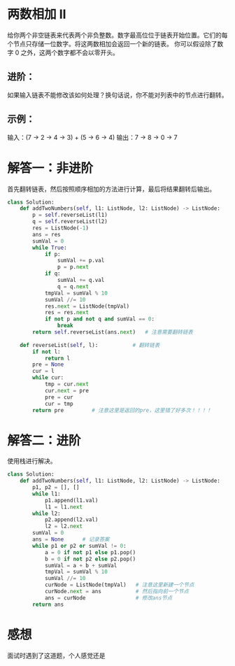 # 两数相加 II

给你两个非空链表来代表两个非负整数。数字最高位位于链表开始位置。它们的每个节点只存储一位数字。将这两数相加会返回一个新的链表。
你可以假设除了数字 0 之外，这两个数字都不会以零开头。

## 进阶：

如果输入链表不能修改该如何处理？换句话说，你不能对列表中的节点进行翻转。

## 示例：

输入：(7 -> 2 -> 4 -> 3) + (5 -> 6 -> 4)
输出：7 -> 8 -> 0 -> 7

# 解答一：非进阶

首先翻转链表，然后按照顺序相加的方法进行计算，最后将结果翻转后输出。

```python
class Solution: 
    def addTwoNumbers(self, l1: ListNode, l2: ListNode) -> ListNode:
        p = self.reverseList(l1)
        q = self.reverseList(l2)
        res = ListNode(-1)
        ans = res
        sumVal = 0
        while True:
            if p:
                sumVal += p.val
                p = p.next
            if q:
                sumVal += q.val
                q = q.next
            tmpVal = sumVal % 10
            sumVal //= 10
            res.next = ListNode(tmpVal)
            res = res.next
            if not p and not q and sumVal == 0:
                break
        return self.reverseList(ans.next)   # 注意需要翻转链表
    
    def reverseList(self, l):           # 翻转链表
        if not l:
            return l
        pre = None
        cur = l 
        while cur:
            tmp = cur.next
            cur.next = pre
            pre = cur
            cur = tmp
        return pre         # 注意这里是返回的pre，这里错了好多次！！！！
```

# 解答二：进阶

使用栈进行解决。

```python
class Solution:
    def addTwoNumbers(self, l1: ListNode, l2: ListNode) -> ListNode:
        p1, p2 = [], []
        while l1:
            p1.append(l1.val)
            l1 = l1.next
        while l2:
            p2.append(l2.val)
            l2 = l2.next
        sumVal = 0
        ans = None      # 记录答案
        while p1 or p2 or sumVal != 0:
            a = 0 if not p1 else p1.pop()
            b = 0 if not p2 else p2.pop()
            sumVal = a + b + sumVal
            tmpVal = sumVal % 10
            sumVal //= 10
            curNode = ListNode(tmpVal)   # 注意这里新建一个节点
            curNode.next = ans           # 然后指向前一个节点
            ans = curNode                # 修改ans节点
        return ans
```

# 感想

面试时遇到了这道题，个人感觉还是

